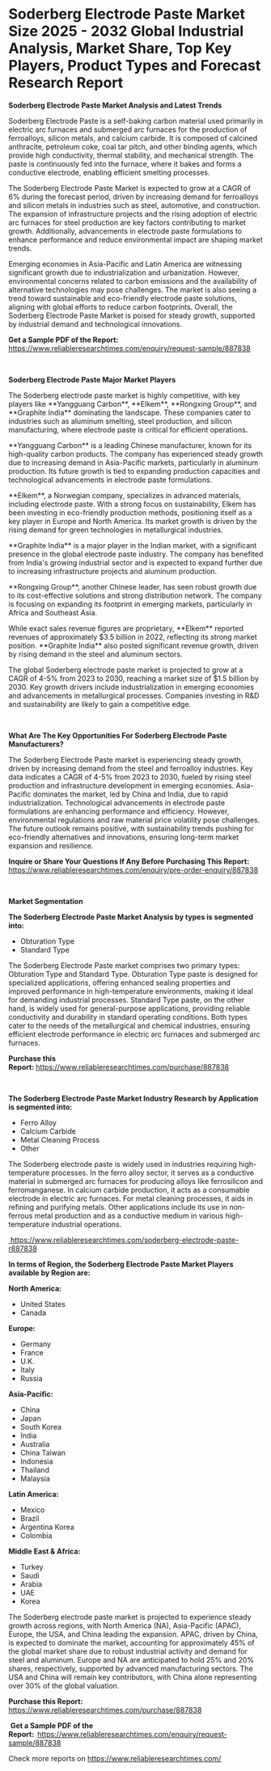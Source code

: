 <p><h1>Soderberg Electrode Paste Market Size 2025 - 2032 Global Industrial Analysis, Market Share, Top Key Players, Product Types and Forecast Research Report</h1></p><p><strong>Soderberg Electrode Paste Market Analysis and Latest Trends</strong></p>
<p><p>Soderberg Electrode Paste is a self-baking carbon material used primarily in electric arc furnaces and submerged arc furnaces for the production of ferroalloys, silicon metals, and calcium carbide. It is composed of calcined anthracite, petroleum coke, coal tar pitch, and other binding agents, which provide high conductivity, thermal stability, and mechanical strength. The paste is continuously fed into the furnace, where it bakes and forms a conductive electrode, enabling efficient smelting processes.</p><p>The Soderberg Electrode Paste Market is expected to grow at a CAGR of 6% during the forecast period, driven by increasing demand for ferroalloys and silicon metals in industries such as steel, automotive, and construction. The expansion of infrastructure projects and the rising adoption of electric arc furnaces for steel production are key factors contributing to market growth. Additionally, advancements in electrode paste formulations to enhance performance and reduce environmental impact are shaping market trends.</p><p>Emerging economies in Asia-Pacific and Latin America are witnessing significant growth due to industrialization and urbanization. However, environmental concerns related to carbon emissions and the availability of alternative technologies may pose challenges. The market is also seeing a trend toward sustainable and eco-friendly electrode paste solutions, aligning with global efforts to reduce carbon footprints. Overall, the Soderberg Electrode Paste Market is poised for steady growth, supported by industrial demand and technological innovations.</p></p>
<p><strong>Get a Sample PDF of the Report:&nbsp;</strong> <a href="https://www.reliableresearchtimes.com/enquiry/request-sample/887838?utm_campaign=2033&utm_medium=2&utm_source=Github&utm_content=ia&utm_term=26012025&utm_id=soderberg-electrode-paste">https://www.reliableresearchtimes.com/enquiry/request-sample/887838</a></p>
<p>&nbsp;</p>
<p><strong>Soderberg Electrode Paste Major Market Players</strong></p>
<p><p>The Soderberg electrode paste market is highly competitive, with key players like **Yangguang Carbon**, **Elkem**, **Rongxing Group**, and **Graphite India** dominating the landscape. These companies cater to industries such as aluminum smelting, steel production, and silicon manufacturing, where electrode paste is critical for efficient operations.</p><p>**Yangguang Carbon** is a leading Chinese manufacturer, known for its high-quality carbon products. The company has experienced steady growth due to increasing demand in Asia-Pacific markets, particularly in aluminum production. Its future growth is tied to expanding production capacities and technological advancements in electrode paste formulations.</p><p>**Elkem**, a Norwegian company, specializes in advanced materials, including electrode paste. With a strong focus on sustainability, Elkem has been investing in eco-friendly production methods, positioning itself as a key player in Europe and North America. Its market growth is driven by the rising demand for green technologies in metallurgical industries.</p><p>**Graphite India** is a major player in the Indian market, with a significant presence in the global electrode paste industry. The company has benefited from India's growing industrial sector and is expected to expand further due to increasing infrastructure projects and aluminum production.</p><p>**Rongxing Group**, another Chinese leader, has seen robust growth due to its cost-effective solutions and strong distribution network. The company is focusing on expanding its footprint in emerging markets, particularly in Africa and Southeast Asia.</p><p>While exact sales revenue figures are proprietary, **Elkem** reported revenues of approximately $3.5 billion in 2022, reflecting its strong market position. **Graphite India** also posted significant revenue growth, driven by rising demand in the steel and aluminum sectors.</p><p>The global Soderberg electrode paste market is projected to grow at a CAGR of 4-5% from 2023 to 2030, reaching a market size of $1.5 billion by 2030. Key growth drivers include industrialization in emerging economies and advancements in metallurgical processes. Companies investing in R&D and sustainability are likely to gain a competitive edge.</p></p>
<p>&nbsp;</p>
<p><strong>What Are The Key Opportunities For Soderberg Electrode Paste Manufacturers?</strong></p>
<p><p>The Soderberg Electrode Paste market is experiencing steady growth, driven by increasing demand from the steel and ferroalloy industries. Key data indicates a CAGR of 4-5% from 2023 to 2030, fueled by rising steel production and infrastructure development in emerging economies. Asia-Pacific dominates the market, led by China and India, due to rapid industrialization. Technological advancements in electrode paste formulations are enhancing performance and efficiency. However, environmental regulations and raw material price volatility pose challenges. The future outlook remains positive, with sustainability trends pushing for eco-friendly alternatives and innovations, ensuring long-term market expansion and resilience.</p></p>
<p><strong>Inquire or Share Your Questions If Any Before Purchasing This Report:</strong> <a href="https://www.reliableresearchtimes.com/enquiry/pre-order-enquiry/887838?utm_campaign=2033&utm_medium=2&utm_source=Github&utm_content=ia&utm_term=26012025&utm_id=soderberg-electrode-paste">https://www.reliableresearchtimes.com/enquiry/pre-order-enquiry/887838</a></p>
<p>&nbsp;</p>
<p><strong>Market Segmentation</strong></p>
<p><strong>The Soderberg Electrode Paste Market Analysis by types is segmented into:</strong></p>
<p><ul><li>Obturation Type</li><li>Standard Type</li></ul></p>
<p><p>The Soderberg Electrode Paste market comprises two primary types: Obturation Type and Standard Type. Obturation Type paste is designed for specialized applications, offering enhanced sealing properties and improved performance in high-temperature environments, making it ideal for demanding industrial processes. Standard Type paste, on the other hand, is widely used for general-purpose applications, providing reliable conductivity and durability in standard operating conditions. Both types cater to the needs of the metallurgical and chemical industries, ensuring efficient electrode performance in electric arc furnaces and submerged arc furnaces.</p></p>
<p><strong>Purchase this Report:&nbsp;</strong><a href="https://www.reliableresearchtimes.com/purchase/887838?utm_campaign=2033&utm_medium=2&utm_source=Github&utm_content=ia&utm_term=26012025&utm_id=soderberg-electrode-paste">https://www.reliableresearchtimes.com/purchase/887838</a></p>
<p>&nbsp;</p>
<p><strong>The Soderberg Electrode Paste Market Industry Research by Application is segmented into:</strong></p>
<p><ul><li>Ferro Alloy</li><li>Calcium Carbide</li><li>Metal Cleaning Process</li><li>Other</li></ul></p>
<p><p>The Soderberg electrode paste is widely used in industries requiring high-temperature processes. In the ferro alloy sector, it serves as a conductive material in submerged arc furnaces for producing alloys like ferrosilicon and ferromanganese. In calcium carbide production, it acts as a consumable electrode in electric arc furnaces. For metal cleaning processes, it aids in refining and purifying metals. Other applications include its use in non-ferrous metal production and as a conductive medium in various high-temperature industrial operations.</p></p>
<p><a href="https://www.reliableresearchtimes.com/soderberg-electrode-paste-r887838?utm_campaign=2033&utm_medium=2&utm_source=Github&utm_content=ia&utm_term=26012025&utm_id=soderberg-electrode-paste">&nbsp;https://www.reliableresearchtimes.com/soderberg-electrode-paste-r887838</a></p>
<p><strong>In terms of Region, the Soderberg Electrode Paste Market Players available by Region are:</strong></p>
<p>
    <p> <strong> North America: </strong>
        <ul>
            <li>United States</li>
            <li>Canada</li>
        </ul>
        </p> 
    <p> <strong> Europe: </strong>
        <ul>
            <li>Germany</li>
            <li>France</li>
            <li>U.K.</li>
            <li>Italy</li>
            <li>Russia</li>
        </ul>
        </p> 
    <p> <strong> Asia-Pacific: </strong>
        <ul>
            <li>China</li>
            <li>Japan</li>
            <li>South Korea</li>
            <li>India</li>
            <li>Australia</li>
            <li>China Taiwan</li>
            <li>Indonesia</li>
            <li>Thailand</li>
            <li>Malaysia</li>
        </ul>
        </p> 
    <p> <strong> Latin America: </strong>
        <ul>
            <li>Mexico</li>
            <li>Brazil</li>
            <li>Argentina Korea</li>
            <li>Colombia</li>
        </ul>
        </p> 
    <p> <strong> Middle East & Africa: </strong>
        <ul>
            <li>Turkey</li>
            <li>Saudi</li>
            <li>Arabia</li>
            <li>UAE</li>
            <li>Korea</li>
        </ul>
    </p>
    </p>
<p><p>The Soderberg electrode paste market is projected to experience steady growth across regions, with North America (NA), Asia-Pacific (APAC), Europe, the USA, and China leading the expansion. APAC, driven by China, is expected to dominate the market, accounting for approximately 45% of the global market share due to robust industrial activity and demand for steel and aluminum. Europe and NA are anticipated to hold 25% and 20% shares, respectively, supported by advanced manufacturing sectors. The USA and China will remain key contributors, with China alone representing over 30% of the global valuation.</p></p>
<p><strong>Purchase this Report: </strong><a href="https://www.reliableresearchtimes.com/purchase/887838?utm_campaign=2033&utm_medium=2&utm_source=Github&utm_content=ia&utm_term=26012025&utm_id=soderberg-electrode-paste">https://www.reliableresearchtimes.com/purchase/887838</a></p>
<p>&nbsp;<strong>Get a Sample PDF of the Report:&nbsp;&nbsp;</strong><a href="https://www.reliableresearchtimes.com/enquiry/request-sample/887838?utm_campaign=2033&utm_medium=2&utm_source=Github&utm_content=ia&utm_term=26012025&utm_id=soderberg-electrode-paste">https://www.reliableresearchtimes.com/enquiry/request-sample/887838</a></p>
<p><strong></strong></p>
<p>Check more reports on <a href="https://www.reliableresearchtimes.com/?utm_campaign=2033&utm_medium=2&utm_source=Github&utm_content=ia&utm_term=26012025&utm_id=soderberg-electrode-paste">https://www.reliableresearchtimes.com/</a></p>